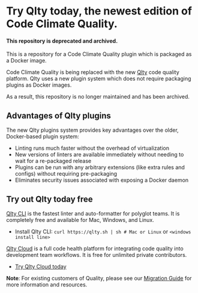 # Try Qlty today, the newest edition of Code Climate Quality.
#### This repository is deprecated and archived.

This is a repository for a Code Climate Quality plugin which is packaged as a Docker image.

Code Climate Quality is being replaced with the new [Qlty](qlty.sh) code quality platform. Qlty uses a new plugin system which does not require packaging plugins as Docker images.

As a result, this repository is no longer maintained and has been archived.

## Advantages of Qlty plugins
The new Qlty plugins system provides key advantages over the older, Docker-based plugin system:

- Linting runs much faster without the overhead of virtualization
- New versions of linters are available immediately without needing to wait for a re-packaged release
- Plugins can be run with any arbitrary extensions (like extra rules and configs) without requiring pre-packaging
- Eliminates security issues associated with exposing a Docker daemon

## Try out Qlty today free

[Qlty CLI](https://docs.qlty.sh/cli/quickstart) is the fastest linter and auto-formatter for polyglot teams. It is completely free and available for Mac, Windows, and Linux.

  - Install Qlty CLI:
`
curl https://qlty.sh | sh # Mac or Linux
`
or ` <windows install line> `
  
[Qlty Cloud](https://docs.qlty.sh/cloud/quickstart) is a full code health platform for integrating code quality into development team workflows. It is free for unlimited private contributors.
  - [Try Qlty Cloud today](https://docs.qlty.sh/cloud/quickstart)

**Note**: For existing customers of Quality, please see our [Migration Guide](https://docs.qlty.sh/migration/guide) for more information and resources.
